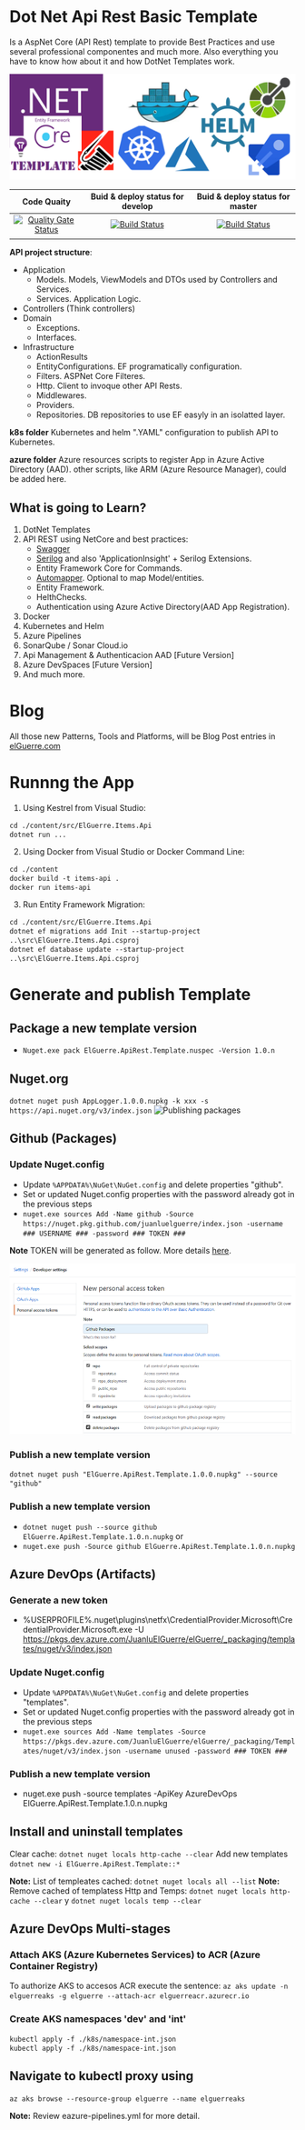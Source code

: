 # Dot Net Api Rest Basic Template
Is a AspNet Core (API Rest) template to provide Best Practices and use several professional componentes and much more. Also everything you have to know how about it and how DotNet Templates work.

![Dot Net Api Rest Basic Template](content/assets/DotNetApiRestBasicTemplate.png)

|Code Quaity|Buid & deploy status for develop|Buid & deploy status for master|
|:--:|:--:|:--:|
|[![Quality Gate Status](https://sonarcloud.io/api/project_badges/measure?project=DotNet.ApiRest.BasicTemplate&metric=alert_status)](https://sonarcloud.io/dashboard?id=DotNet.ApiRest.BasicTemplate)|[![Build Status](https://dev.azure.com/JuanluElGuerre/elGuerre/_apis/build/status/juanluelguerre.DotNet.ApiRest.BasicTemplate?branchName=develop)](https://dev.azure.com/JuanluElGuerre/elGuerre/_build/latest?definitionId=24&branchName=develop)|[![Build Status](https://dev.azure.com/JuanluElGuerre/elGuerre/_apis/build/status/juanluelguerre.DotNet.ApiRest.BasicTemplate?branchName=master)](https://dev.azure.com/JuanluElGuerre/elGuerre/_build/latest?definitionId=24&branchName=master)|
||||

**API project structure**:
- Application
    - Models. Models, ViewModels and DTOs used by Controllers and Services.
    - Services. Application Logic.
- Controllers (Think controllers)
- Domain
    - Exceptions.
    - Interfaces.
- Infrastructure
    - ActionResults
    - EntityConfigurations. EF programatically configuration.
    - Filters. ASPNet Core Filteres.
    - Http. Client to invoque other API Rests.
    - Middlewares.
    - Providers.
    - Repositories. DB repositories to use EF easyly in an isolatted layer.

**k8s folder**
Kubernetes and helm ".YAML" configuration to publish API to Kubernetes.

**azure folder**
Azure resources scripts to register App in Azure Active Directory (AAD).
other scripts, like ARM (Azure Resource Manager), could be added here.

## What is going to Learn?
1. DotNet Templates
2. API REST using NetCore and best practices:
    - [Swagger](https://docs.microsoft.com/es-es/aspnet/core/tutorials/getting-started-with-swashbuckle?view=aspnetcore-2.2&tabs=visual-studio)
    - [Serilog](https://serilog.net/) and also 'ApplicationInsight' + Serilog Extensions.
    - Entity Framework Core for Commands.
    - [Automapper](https://automapper.org/). Optional to map Model/entities.
    - Entity Framework.
    - HelthChecks.
    - Authentication using Azure Active Directory(AAD App Registration).
3. Docker
4. Kubernetes and Helm
5. Azure Pipelines
6. SonarQube / Sonar Cloud.io
7. Api Management & Authenticacion AAD [Future Version]
8. Azure DevSpaces [Future Version]
9. And much more.

# Blog
All those new Patterns, Tools and Platforms, will be Blog Post entries in [elGuerre.com](https://elguerre.com)


# Runnng the App
1. Using Kestrel from Visual Studio:
```
cd ./content/src/ElGuerre.Items.Api
dotnet run ...
```
2. Using Docker from Visual Studio or Docker Command Line:
```
cd ./content
docker build -t items-api .
docker run items-api
```
3. Run Entity Framework Migration: 
```
cd ./content/src/ElGuerre.Items.Api
dotnet ef migrations add Init --startup-project ..\src\ElGuerre.Items.Api.csproj
dotnet ef database update --startup-project ..\src\ElGuerre.Items.Api.csproj
``` 

# Generate and publish Template

## Package a new template version
- `Nuget.exe pack ElGuerre.ApiRest.Template.nuspec -Version 1.0.n`

## Nuget.org
`dotnet nuget push AppLogger.1.0.0.nupkg -k xxx -s https://api.nuget.org/v3/index.json`
![Publishing packages](https://docs.microsoft.com/en-us/nuget/nuget-org/publish-a-package)

## Github (Packages)

### Update Nuget.config
- Update ```%APPDATA%\NuGet\NuGet.config``` and delete properties "github".
- Set or updated Nuget.config properties with the password already got in the previous steps
- `nuget.exe sources Add -Name github -Source https://nuget.pkg.github.com/juanluelguerre/index.json -username ### USERNAME ### -password ### TOKEN ###`

**Note** TOKEN will be generated as follow. More details [here](https://help.github.com/en/github/managing-packages-with-github-packages/about-github-packages#about-tokens).

![How to generate github token](content/assets/GenerateToken-Github-Packages.png)

### Publish a new template version
```
dotnet nuget push "ElGuerre.ApiRest.Template.1.0.0.nupkg" --source "github"
```
### Publish a new template version
- `dotnet nuget push --source github ElGuerre.ApiRest.Template.1.0.n.nupkg`
or
- `nuget.exe push -Source github ElGuerre.ApiRest.Template.1.0.n.nupkg`

## Azure DevOps (Artifacts)

### Generate a new token
- %USERPROFILE%\.nuget\plugins\netfx\CredentialProvider.Microsoft\CredentialProvider.Microsoft.exe -U https://pkgs.dev.azure.com/JuanluElGuerre/elGuerre/_packaging/templates/nuget/v3/index.json

### Update Nuget.config
- Update ```%APPDATA%\NuGet\NuGet.config``` and delete properties "templates".
- Set or updated Nuget.config properties with the password already got in the previous steps
- `nuget.exe sources Add -Name templates -Source https://pkgs.dev.azure.com/JuanluElGuerre/elGuerre/_packaging/Templates/nuget/v3/index.json -username unused -password ### TOKEN ###`

### Publish a new template version
- nuget.exe push -source templates -ApiKey AzureDevOps ElGuerre.ApiRest.Template.1.0.n.nupkg

## Install and uninstall templates

Clear cache: ```dotnet nuget locals http-cache --clear```
Add new templates ```dotnet new -i ElGuerre.ApiRest.Template::*```

**Note:** List of templeates cached: ```dotnet nuget locals all --list```
**Note:** Remove cached of templatess Http and Temps: ```dotnet nuget locals http-cache --clear``` y ```dotnet nuget locals temp --clear```

## Azure DevOps Multi-stages

### Attach AKS (Azure Kubernetes Services) to ACR (Azure Container Registry)
To authorize AKS to accesos ACR execute the sentence:
`az aks update -n elguerreaks -g elguerre --attach-acr elguerreacr.azurecr.io`

### Create AKS namespaces 'dev' and 'int'
```
kubectl apply -f ./k8s/namespace-int.json
kubectl apply -f ./k8s/namespace-int.json
```

## Navigate to kubectl proxy using
`az aks browse --resource-group elguerre --name elguerreaks`

**Note:** Review eazure-pipelines.yml for more detail.